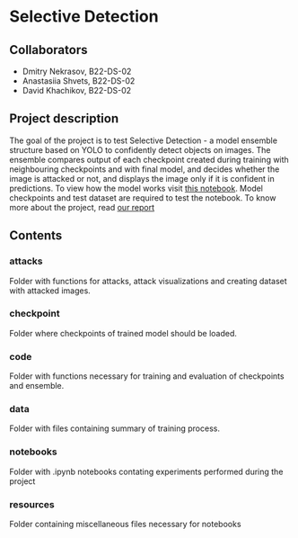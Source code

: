 # Selective Detection

## Collaborators
- Dmitry Nekrasov, B22-DS-02
- Anastasiia Shvets, B22-DS-02
- David Khachikov, B22-DS-02

## Project description
The goal of the project is to test Selective Detection - a model ensemble structure based on YOLO to confidently detect objects on images. The ensemble compares output of each checkpoint created during training with neighbouring checkpoints and with final model, and decides whether the image is attacked or not, and displays the image only if it is confident in predictions. To view how the model works visit [this notebook](https://github.com/davidkhachikov/selective-yolo/blob/main/notebooks/selective-detection-hypo-test.ipynb). Model checkpoints and test dataset are required to test the notebook. To know more about the project, read [our report](https://disk.yandex.ru/d/L2wAH_T_9IZWYw)

## Contents
### attacks
Folder with functions for attacks, attack visualizations and creating dataset with attacked images.

### checkpoint
Folder where checkpoints of trained model should be loaded.

### code
Folder with functions necessary for training and evaluation of checkpoints and ensemble.

### data
Folder with files containing summary of training process.

### notebooks
Folder with .ipynb notebooks contating experiments performed during the project

### resources
Folder containing miscellaneous files necessary for notebooks
